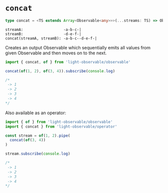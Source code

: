 # `concat`
```typescript
type concat = <TS extends Array<Observable<any>>>(...streams: TS) => Observable<TS extends Array<Observable<infer T>> ? T : void>
```

```
streamA:                  -a-b-c-|
streamB:                  -d-e-f-|
concat(streamA, streamB): -a-b-c--d-e-f-|
```

Creates an output Observable which sequentially emits all values from given Observable and then moves on to the next.
```typescript
import { concat, of } from 'light-observable/observable'

concat(of(1, 2), of(3, 4)).subscribe(console.log)

/*
 -> 1
 -> 2
 -> 3
 -> 4
*/
```

Also available as an operator:
```typescript
import { of } from 'light-observable/observable'
import { concat } from 'light-observable/operator'

const stream = of(1, 2).pipe(
  concat(of(3, 4))
)

stream.subscribe(console.log)

/*
 -> 1
 -> 2
 -> 3
 -> 4
*/
```
